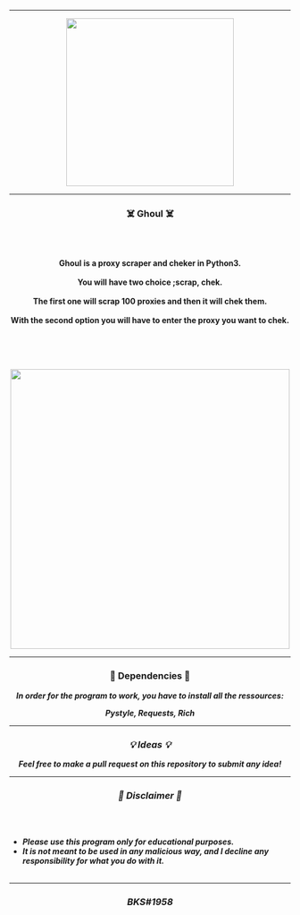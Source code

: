 -----

<p align="center">
<img src="https://user-images.githubusercontent.com/94129991/189517581-c7176616-c488-4a5c-b394-5b2a9d586ff9.png", width="300", height="300">
</p>


-----

### <p align="center">☠️ Ghoul ☠️</p>

<br><br>
<p align="center">
<strong>
Ghoul is a proxy scraper and cheker in Python3.
<br><br>
You will have two choice ;scrap, chek.
<br><br>
The first one will scrap 100 proxies and then it will chek them.
<br><br>
With the second option you will have to enter the proxy you want to chek.
<br><br><br>
</strong>
</p>
<br>
<p align="center">
<img src="https://user-images.githubusercontent.com/94129991/189517414-7d048126-49bf-4521-a32f-ed0da7fb0134.png", width="500", height="500">
</p>

-----

### <p align="center">📀 Dependencies 📀</p>

<p align="center"><strong><i>In order for the program to work, you have to install all the ressources: </i></strong</p>
<p align="center"><strong><i>Pystyle, Requests, Rich

-----

### <p align="center">💡 Ideas 💡</p>

<p align="center"><strong><i>Feel free to make a pull request on this repository to submit any idea!</i></strong</p>

-----

### <p align="center">📌 Disclaimer 📌</p>

<br><br>
* ***Please use this program only for educational purposes.***
* ***It is not meant to be used in any malicious way, and I decline any responsibility for what you do with it.***
<br><br>

-----

### <p align="center">BKS#1958</p>
